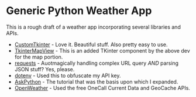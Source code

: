 # Generic Python Weather App
This is a rough draft of a weather app incorporating several libraries and APIs.
 
- [CustomTkinter](https://github.com/TomSchimansky/CustomTkinter) - Love it. Beautiful stuff. Also pretty easy to use.
- [TkinterMapView](https://github.com/TomSchimansky/TkinterMapView) - This is an added TKinter component by the above dev for the map portion.
- [requests](https://requests.readthedocs.io/en/latest/) - Auotmagically handling complex URL query *AND* parsing JSON stuff? Yes, please.
- [dotenv](https://github.com/theskumar/python-dotenv) - Used this to obfuscate my API key.
- [AskPython](https://www.askpython.com/python/examples/gui-weather-app-in-python) - The tutorial that was the basis upon which I expanded.
- [OpenWeather](https://openweathermap.org/) - Used the free OneCall Current Data and GeoCache APIs.
 
